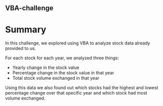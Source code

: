 ## VBA-challenge

# Summary

In this challenge, we explored using VBA to analyze stock data already provided to us.

For each stock for each year, we analyzed three things:
- Yearly change in the stock value
- Percentage change in the stock value in that year
- Total stock volume exchanged in that year

Using this data we also found out which stocks had the highest and lowest percentage change over that specific year and which stock had most volume exchanged.

